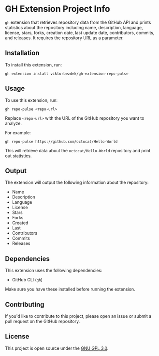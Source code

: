 # GH Extension Project Info

`gh` extension that  retrieves repository data from the GitHub API and prints statistics about the repository including name, description, language, license, stars, forks, creation date, last update date, contributors, commits, and releases. It requires the repository URL as a parameter.

## Installation

To install this extension, run:

```
gh extension install viktorbezdek/gh-extension-repo-pulse
```

## Usage

To use this extension, run:

```
gh repo-pulse <repo-url>
```

Replace `<repo-url>` with the URL of the GitHub repository you want to analyze.

For example:

```
gh repo-pulse https://github.com/octocat/Hello-World
```

This will retrieve data about the `octocat/Hello-World` repository and print out statistics.

## Output

The extension will output the following information about the repository:

- Name
- Description
- Language
- License
- Stars
- Forks
- Created
- Last
- Contributors
- Commits
- Releases

## Dependencies

This extension uses the following dependencies:

- GitHub CLI (`gh`)

Make sure you have these installed before running the extension.

## Contributing

If you'd like to contribute to this project, please open an issue or submit a pull request on the GitHub repository.

## License

This project is open source under the [GNU GPL 3.0](LICENSE).